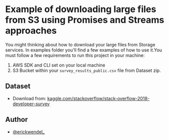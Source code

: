 # Example of downloading large files from S3 using Promises and Streams approaches

You might thinking about  how to download your large files from Storage services. In examples folder you'll find a few examples of how to use it.You must follow a few requirements to run this project in your machine:

1. AWS SDK and CLI set on your local machine
2. S3 Bucket within your `survey_results_public.csv` file from Dataset zip.

## Dataset

- Download from: [kaggle.com/stackoverflow/stack-overflow-2018-developer-survey](https://www.kaggle.com/stackoverflow/stack-overflow-2018-developer-survey)

## Author

- [@erickwendel_](twitter.com/erickwendel_)